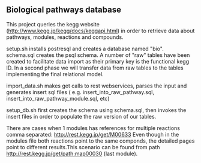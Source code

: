 ## Biological pathways database

This project queries the kegg website (http://www.kegg.jp/kegg/docs/keggapi.html) in order to retrieve data about pathways, modules, reactions and compounds.

setup.sh installs postresql and creates a database named "bio".  
schema.sql creates the psql schema. A number of "raw" tables have been created to facilitate data import as their primary key is the functional kegg ID. In a second phase we will transfer data from raw tables to the tables implementing the final relational model.
  
import_data.sh makes get calls to rest webservices, parses the input and generates insert sql files ( e.g. insert_into_raw_pathway.sql, insert_into_raw_pathway_module.sql, etc)  

setup_db.sh first creates the schema using schema.sql, then invokes the insert files in order to populate the raw version of our tables.


There are cases when 1 modules has references for multiple reactions comma separated:
http://rest.kegg.jp/get/M00633
Even though in the modules file both reactions point to the same componds, the detailed pages point to different results.This scenario can be found from path http://rest.kegg.jp/get/path:map00030 (last module).
